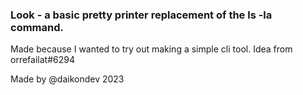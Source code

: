 ### Look - a basic pretty printer replacement of the ls -la command.

Made because I wanted to try out making a simple cli tool. 
Idea from orrefailat#6294


Made by @daikondev 2023